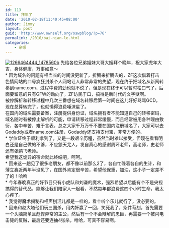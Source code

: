 ```yaml
---
id: 113
title: 拜年了
date: '2010-02-18T11:40:45+08:00'
author: Jimmy
layout: post
guid: 'http://www.ownself.org/oswpblog/?p=76'
permalink: /2010/bai-nian-le.html
categories:
    - 杂感
---
```


[![1266464444_1478560b](/wp-content/uploads/2012/04/1266464444_1478560b_thumb.jpg "1266464444_1478560b")](/wp-content/uploads/2012/04/1266464444_1478560b.jpg) 先给各位兄弟姐妹大哥大嫂拜个晚年，祝大家虎年大吉，身体健康，万事如意～  
 \* 因为域名的问题有相当长的时间没更新了，折腾来折腾去的，ZF这次借着打击色情网站的口号疯狂封杀个人网站让人非常非常的失望，现在终于把域名从新网转移到name.com，过程中费的劲也就不说了，但是现在终于可以暂时松口气了，后面要留意的只有GFW的动向了，ZF访民于口，搞得是新时代的文字狱啊。  
 被停解析和转移过程中几次三番想在域名转移后第一时间在这儿好好骂骂GCD，现在总算转完了，也就懒得浪费唾沫星了。  
 在国内的域名需要备案，注册提供身份证，域名拥有者不能知道自己的转移密码，域名随时有被停止解析的可能，申请转移过程非常缓慢，而且经常被用各种理由敷衍，各中辛苦，难于言表，总之大家千万万千不要在国内注册域名了，大家可以去Godaddy或者name.com注册，Godaddy还支持支付宝，非常方便的。  
 \* 学位证终于顺利拿到了，又是一段艰辛历程，虽然当时难以接受，但现在看看明白还是自己做的不够，不应怨天尤人，发自真心的感谢周环老师，高老师，史老师还有张鹏飞老师。   
 希望我这诡异的宿命就此终结吧，呵呵。   
 \* 回来这一趟见了很多老朋友，都不像以前那么2了，各自忙碌着各自的生计，和薄立鑫近两年半没见了，在国外肯定很辛苦，希望他保重，加油，这小子一定差不了的！哈哈  
 \* 今年春晚真正的好节目只有小虎队和刘谦的魔术，强烈希望以后能有个不是央视搞得的替代品，能够让我们陪家人一起看，不然每年都浪费这四个小时生命，我太心疼了。  
 \* 我觉得魔术揭秘和相声刨活儿都是一样的，看个听个乐儿就行了，没必要的。  
 \* 回来和赵大塔他们玩三国杀，用内奸赢了一回，笑死我了，条件苛刻，首先需要一个头脑简单且彪悍异常的主公，然后有一个不会辩解的忠臣，再需要一个被闪电击毙的反贼，最后还要连抽4张杀，哈哈，可真不容易啊。